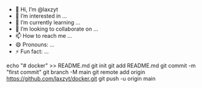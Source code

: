 - 👋 Hi, I’m @laxzyt
- 👀 I’m interested in ...
- 🌱 I’m currently learning ...
- 💞️ I’m looking to collaborate on ...
- 📫 How to reach me ...
- 😄 Pronouns: ...
- ⚡ Fun fact: ...

<!---
laxzyt/laxzyt is a ✨ special ✨ repository because its `README.md` (this file) appears on your GitHub profile.
You can click the Preview link to take a look at your changes.
--->
echo "# docker" >> README.md
git init
git add README.md
git commit -m "first commit"
git branch -M main
git remote add origin https://github.com/laxzyt/docker.git
git push -u origin main
